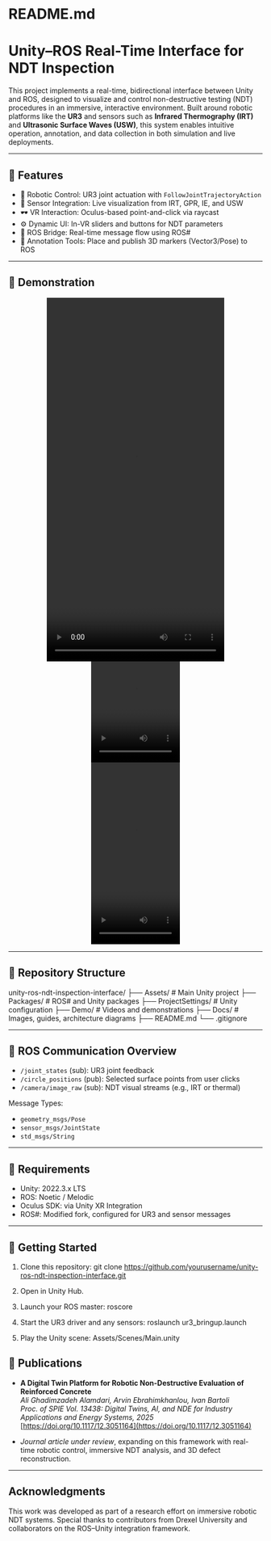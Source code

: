 # README.md

# Unity–ROS Real-Time Interface for NDT Inspection

This project implements a real-time, bidirectional interface between Unity and ROS, designed to visualize and control non-destructive testing (NDT) procedures in an immersive, interactive environment. Built around robotic platforms like the **UR3** and sensors such as **Infrared Thermography (IRT)** and **Ultrasonic Surface Waves (USW)**, this system enables intuitive operation, annotation, and data collection in both simulation and live deployments.

---

## 🎯 Features

- 🔧 Robotic Control: UR3 joint actuation with `FollowJointTrajectoryAction`
- 🧠 Sensor Integration: Live visualization from IRT, GPR, IE, and USW
- 🕶️ VR Interaction: Oculus-based point-and-click via raycast
- ⚙️ Dynamic UI: In-VR sliders and buttons for NDT parameters
- 📡 ROS Bridge: Real-time message flow using ROS#
- 📌 Annotation Tools: Place and publish 3D markers (Vector3/Pose) to ROS

---

## 📼 Demonstration

<div align="center">
<video src="https://github.com/user-attachments/assets/8cb187a9-a9b1-434c-a0bd-0213f2616f51" width="352" height="720"></video>
</div>

<div align="center">
<video src="https://github.com/user-attachments/assets/14c6043d-5504-4a15-b447-65c0343a4fb3" width="176" height="200"></video>
</div>

<div align="center">
<video src="https://github.com/user-attachments/assets/5bf07950-fb9c-4ae7-9ab6-14b5a4ef8098" width="176" height="360"></video>
</div>

---

## 🧭 Repository Structure

unity-ros-ndt-inspection-interface/
├── Assets/                  # Main Unity project
├── Packages/                # ROS# and Unity packages
├── ProjectSettings/         # Unity configuration
├── Demo/                    # Videos and demonstrations
├── Docs/                    # Images, guides, architecture diagrams
├── README.md
└── .gitignore

---

## 🔄 ROS Communication Overview

- `/joint_states` (sub): UR3 joint feedback  
- `/circle_positions` (pub): Selected surface points from user clicks  
- `/camera/image_raw` (sub): NDT visual streams (e.g., IRT or thermal)

Message Types:
- `geometry_msgs/Pose`
- `sensor_msgs/JointState`
- `std_msgs/String`

---

## 🧰 Requirements

- Unity: 2022.3.x LTS  
- ROS: Noetic / Melodic  
- Oculus SDK: via Unity XR Integration  
- ROS#: Modified fork, configured for UR3 and sensor messages

---

## 🚀 Getting Started

1. Clone this repository:
   git clone https://github.com/yourusername/unity-ros-ndt-inspection-interface.git

2. Open in Unity Hub.

3. Launch your ROS master:
   roscore

4. Start the UR3 driver and any sensors:
   roslaunch ur3_bringup.launch

5. Play the Unity scene:
   Assets/Scenes/Main.unity

## 📄 Publications

- **A Digital Twin Platform for Robotic Non-Destructive Evaluation of Reinforced Concrete**  
  *Ali Ghadimzadeh Alamdari, Arvin Ebrahimkhanlou, Ivan Bartoli*  
  *Proc. of SPIE Vol. 13438: Digital Twins, AI, and NDE for Industry Applications and Energy Systems, 2025*  
  [https://doi.org/10.1117/12.3051164](https://doi.org/10.1117/12.3051164)

- *Journal article under review*, expanding on this framework with real-time robotic control, immersive NDT analysis, and 3D defect reconstruction.

---

## Acknowledgments

This work was developed as part of a research effort on immersive robotic NDT systems. Special thanks to contributors from Drexel University and collaborators on the ROS–Unity integration framework.
